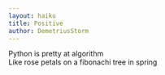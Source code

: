 ```yaml
---
layout: haiku
title: Positive
author: DemetriusStorm
---
```


Python is pretty at algorithm<br>
Like rose petals on a fibonachi tree in spring<br>
